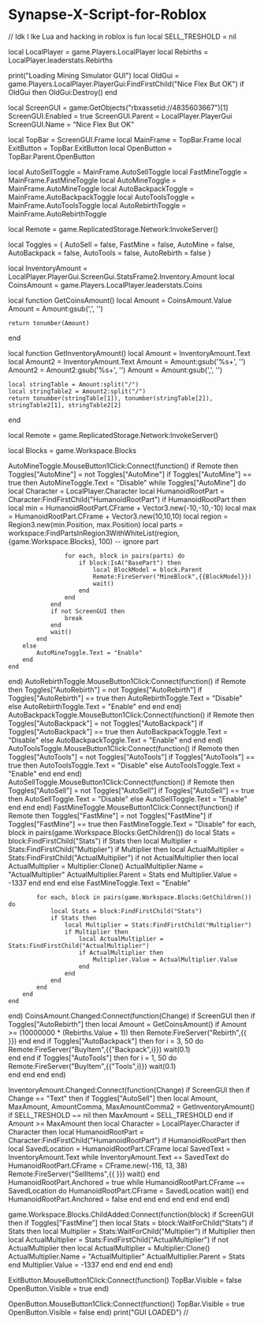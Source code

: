 # Synapse-X-Script-for-Roblox
// Idk I lke Lua and hacking in roblox is fun
local SELL_TRESHOLD = nil

local LocalPlayer = game.Players.LocalPlayer
local Rebirths = LocalPlayer.leaderstats.Rebirths

print("Loading Mining Simulator GUI")
local OldGui = game.Players.LocalPlayer.PlayerGui:FindFirstChild("Nice Flex But OK")
if OldGui then
	OldGui:Destroy()
end

local ScreenGUI = game:GetObjects("rbxassetid://4835603667")[1]
ScreenGUI.Enabled = true
ScreenGUI.Parent = LocalPlayer.PlayerGui
ScreenGUI.Name = "Nice Flex But OK"

local TopBar = ScreenGUI.Frame
local MainFrame = TopBar.Frame
local ExitButton = TopBar.ExitButton
local OpenButton = TopBar.Parent.OpenButton

local AutoSellToggle = MainFrame.AutoSellToggle
local FastMineToggle = MainFrame.FastMineToggle
local AutoMineToggle = MainFrame.AutoMineToggle
local AutoBackpackToggle = MainFrame.AutoBackpackToggle
local AutoToolsToggle = MainFrame.AutoToolsToggle
local AutoRebirthToggle = MainFrame.AutoRebirthToggle

local Remote = game.ReplicatedStorage.Network:InvokeServer()

local Toggles = {
	AutoSell = false,
	FastMine = false,
	AutoMine = false,
	AutoBackpack = false,
	AutoTools = false,
	AutoRebirth = false
}

local InventoryAmount = LocalPlayer.PlayerGui.ScreenGui.StatsFrame2.Inventory.Amount
local CoinsAmount = game.Players.LocalPlayer.leaderstats.Coins

local function GetCoinsAmount()
	local Amount = CoinsAmount.Value
	Amount = Amount:gsub(',', '')

	return tonumber(Amount)
end

local function GetInventoryAmount()
	local Amount = InventoryAmount.Text
	local Amount2 = InventoryAmount.Text
	Amount = Amount:gsub('%s+', '')
	Amount2 = Amount2:gsub('%s+', '')
	Amount = Amount:gsub(',', '')
	
	local stringTable = Amount:split("/")
	local stringTable2 = Amount2:split("/")
	return tonumber(stringTable[1]), tonumber(stringTable[2]), stringTable2[1], stringTable2[2]
end

local Remote = game.ReplicatedStorage.Network:InvokeServer()

local Blocks = game.Workspace.Blocks

AutoMineToggle.MouseButton1Click:Connect(function()
	if Remote then
		Toggles["AutoMine"] = not Toggles["AutoMine"]
		if Toggles["AutoMine"] == true then
			AutoMineToggle.Text = "Disable"
			while Toggles["AutoMine"] do
				local Character = LocalPlayer.Character
				local HumanoidRootPart = Character:FindFirstChild("HumanoidRootPart")
				if HumanoidRootPart then
					local min = HumanoidRootPart.CFrame + Vector3.new(-10,-10,-10)
					local max = HumanoidRootPart.CFrame + Vector3.new(10,10,10)
					local region = Region3.new(min.Position, max.Position)
					local parts = workspace:FindPartsInRegion3WithWhiteList(region, {game.Workspace.Blocks}, 100) --  ignore part
					
					for each, block in pairs(parts) do
						if block:IsA("BasePart") then
							local BlockModel = block.Parent
				            Remote:FireServer("MineBlock",{{BlockModel}})
							wait()
						end
					end
				end
				if not ScreenGUI then
					break
				end
				wait()
			end
		else
			AutoMineToggle.Text = "Enable"
		end
	end
end)
AutoRebirthToggle.MouseButton1Click:Connect(function()
	if Remote then
		Toggles["AutoRebirth"] = not Toggles["AutoRebirth"]
		if Toggles["AutoRebirth"] == true then
			AutoRebirthToggle.Text = "Disable"
		else
			AutoRebirthToggle.Text = "Enable"
		end
	end
end)
AutoBackpackToggle.MouseButton1Click:Connect(function()
	if Remote then
		Toggles["AutoBackpack"] = not Toggles["AutoBackpack"]
		if Toggles["AutoBackpack"] == true then
			AutoBackpackToggle.Text = "Disable"
		else
			AutoBackpackToggle.Text = "Enable"
		end
	end
end)
AutoToolsToggle.MouseButton1Click:Connect(function()
	if Remote then
		Toggles["AutoTools"] = not Toggles["AutoTools"]
		if Toggles["AutoTools"] == true then
			AutoToolsToggle.Text = "Disable"
		else
			AutoToolsToggle.Text = "Enable"
		end
	end
end)
AutoSellToggle.MouseButton1Click:Connect(function()
	if Remote then
		Toggles["AutoSell"] = not Toggles["AutoSell"]
		if Toggles["AutoSell"] == true then
			AutoSellToggle.Text = "Disable"
		else
			AutoSellToggle.Text = "Enable"
		end
	end
end)
FastMineToggle.MouseButton1Click:Connect(function()
	if Remote then
		Toggles["FastMine"] = not Toggles["FastMine"]
		if Toggles["FastMine"] == true then
			FastMineToggle.Text = "Disable"
			for each, block in pairs(game.Workspace.Blocks:GetChildren()) do
				local Stats = block:FindFirstChild("Stats")
				if Stats then
					local Multiplier = Stats:FindFirstChild("Multiplier")
					if Multiplier then
						local ActualMultiplier = Stats:FindFirstChild("ActualMultiplier")
						if not ActualMultiplier then
							local ActualMultiplier = Multiplier:Clone()
							ActualMultiplier.Name = "ActualMultiplier"
							ActualMultiplier.Parent = Stats
						end
						Multiplier.Value = -1337
					end
				end
			end
		else
			FastMineToggle.Text = "Enable"
			
			for each, block in pairs(game.Workspace.Blocks:GetChildren()) do
				local Stats = block:FindFirstChild("Stats")
				if Stats then
					local Multiplier = Stats:FindFirstChild("Multiplier")
					if Multiplier then
						local ActualMultiplier = Stats:FindFirstChild("ActualMultiplier")
						if ActualMultiplier then
							Multiplier.Value = ActualMultiplier.Value
						end
					end
				end
			end
		end
	end
end)
CoinsAmount.Changed:Connect(function(Change)
	if ScreenGUI then
		if Toggles["AutoRebirth"] then
			local Amount = GetCoinsAmount()
			if Amount >= (10000000 * (Rebirths.Value + 1)) then
				Remote:FireServer("Rebirth",{{					                }})
			end
		end
		if Toggles["AutoBackpack"] then
			for i = 3, 50 do
				Remote:FireServer("BuyItem",{{"Backpack",i}})
				wait(0.1)			
			end
		end
		if Toggles["AutoTools"] then
			for i = 1, 50 do
				Remote:FireServer("BuyItem",{{"Tools",i}})
				wait(0.1)			
			end
		end
	end
end)

InventoryAmount.Changed:Connect(function(Change)
	if ScreenGUI then
		if Change == "Text" then
			if Toggles["AutoSell"] then
				local Amount, MaxAmount, AmountComma, MaxAmountComma2 = GetInventoryAmount()
				if SELL_TRESHOLD ~= nil then
					MaxAmount = SELL_TRESHOLD
				end
				if Amount >= MaxAmount then
					local Character = LocalPlayer.Character
					if Character then
						local HumanoidRootPart = Character:FindFirstChild("HumanoidRootPart")
						if HumanoidRootPart then
							local SavedLocation = HumanoidRootPart.CFrame
							local SavedText = InventoryAmount.Text
							while InventoryAmount.Text == SavedText do
								HumanoidRootPart.CFrame = CFrame.new(-116, 13, 38)
								Remote:FireServer("SellItems",{{               }})
								wait()
						 	end
							HumanoidRootPart.Anchored = true
							while HumanoidRootPart.CFrame ~= SavedLocation do
								HumanoidRootPart.CFrame = SavedLocation
							wait()
							end
							HumanoidRootPart.Anchored = false
						end
					end
				end
			end
		end
	end
end)

game.Workspace.Blocks.ChildAdded:Connect(function(block)
	if ScreenGUI then
		if Toggles["FastMine"] then
			local Stats = block:WaitForChild("Stats")
			if Stats then
				local Multiplier = Stats:WaitForChild("Multiplier")
				if Multiplier then
					local ActualMultiplier = Stats:FindFirstChild("ActualMultiplier")
					if not ActualMultiplier then
						local ActualMultiplier = Multiplier:Clone()
						ActualMultiplier.Name = "ActualMultiplier"
						ActualMultiplier.Parent = Stats
					end
					Multiplier.Value = -1337
				end
			end
		end
	end
end)

ExitButton.MouseButton1Click:Connect(function()
	TopBar.Visible = false
	OpenButton.Visible = true
end)

OpenButton.MouseButton1Click:Connect(function()
	TopBar.Visible = true
	OpenButton.Visible = false
end)
print("GUI LOADED") //
